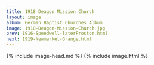 ```yaml
---
title: 1918 Deagon Mission Church
layout: image
album: German Baptist Churches Album
image: 1918-Deagon-Mission-Church.jpg
prev: 1916-Speedwell-laterProston.html
next: 1919-Newmarket-Grange.html
---
```

{% include image-head.md %}
{% include image.html %}